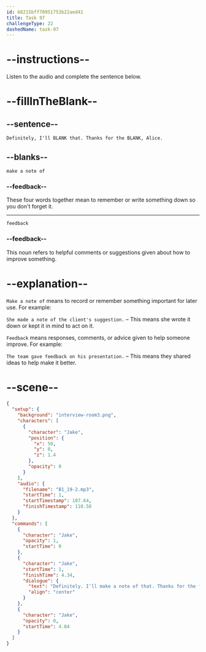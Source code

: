 ```yaml
---
id: 68215bff70951753b22aed41
title: Task 97
challengeType: 22
dashedName: task-97
---
```


<!-- (Audio) Jake: Definitely, I'll make a note of that. Thanks for the feedback, Alice.-->

# --instructions--

Listen to the audio and complete the sentence below.

# --fillInTheBlank--

## --sentence--

`Definitely, I'll BLANK that. Thanks for the BLANK, Alice.`

## --blanks--

`make a note of`

### --feedback--

These four words together mean to remember or write something down so you don't forget it.

---

`feedback`

### --feedback--

This noun refers to helpful comments or suggestions given about how to improve something.

# --explanation--

`Make a note of` means to record or remember something important for later use. For example:

`She made a note of the client's suggestion.` – This means she wrote it down or kept it in mind to act on it.

`Feedback` means responses, comments, or advice given to help someone improve. For example:

`The team gave feedback on his presentation.` – This means they shared ideas to help make it better.

# --scene--

```json
{
  "setup": {
    "background": "interview-room3.png",
    "characters": [
      {
        "character": "Jake",
        "position": {
          "x": 50,
          "y": 0,
          "z": 1.4
        },
        "opacity": 0
      }
    ],
    "audio": {
      "filename": "B1_19-2.mp3",
      "startTime": 1,
      "startTimestamp": 107.64,
      "finishTimestamp": 110.58
    }
  },
  "commands": [
    {
      "character": "Jake",
      "opacity": 1,
      "startTime": 0
    },
    {
      "character": "Jake",
      "startTime": 1,
      "finishTime": 4.34,
      "dialogue": {
        "text": "Definitely. I'll make a note of that. Thanks for the feedback, Alice.",
        "align": "center"
      }
    },
    {
      "character": "Jake",
      "opacity": 0,
      "startTime": 4.84
    }
  ]
}
```
